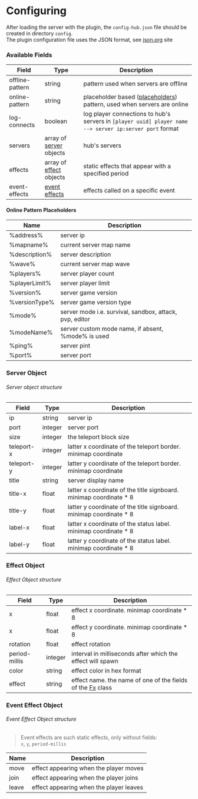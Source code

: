 # Configuring

After loading the server with the plugin, the `config-hub.json` file should be created in directory `config`. <br>
The plugin configuration file uses the JSON format, see [json.org](https://www.json.org/json-en.html) site

### Available Fields

| Field           | Type                                      | Description                                                                                             |
| --------------- | ----------------------------------------- | ------------------------------------------------------------------------------------------------------- |
| offline-pattern | string                                    | pattern used when servers are offline                                                                   |
| online-pattern  | string                                    | placeholder based ([placeholders](#online-pattern-placeholders)) pattern, used when servers are online  |
| log-connects    | boolean                                   | log player connections to hub's servers in `[player uuid] player name --> server ip:server port` format |
| servers         | array of [server](#server-object) objects | hub's servers                                                                                           |
| effects         | array of [effect](#effect-object) objects | static effects that appear with a specified period                                                      |
| event-effects   | [event effects](#event-effect-object)     | effects called on a specific event                                                                      |

#### Online Pattern Placeholders

| Name          | Description                                             |
| ------------- | ------------------------------------------------------- |
| %address%     | server ip                                               |
| %mapname%     | current server map name                                 |
| %description% | server description                                      |
| %wave%        | current server map wave                                 |
| %players%     | server player count                                     |
| %playerLimit% | server player limit                                     |
| %version%     | server game version                                     |
| %versionType% | server game version type                                |
| %mode%        | server mode i.e. survival, sandbox, attack, pvp, editor |
| %modeName%    | server custom mode name, if absent, %mode% is used      |
| %ping%        | server pint                                             |
| %port%        | server port                                             |

### Server Object

###### Server object structure

| Field      | Type    | Description                                                        |
| ---------- | ------- | ------------------------------------------------------------------ |
| ip         | string  | server ip                                                          |
| port       | integer | server port                                                        |
| size       | integer | the teleport block size                                            |
| teleport-x | integer | latter x coordinate of the teleport border. minimap coordinate     |
| teleport-y | integer | latter y coordinate of the teleport border. minimap coordinate     |
| title      | string  | server display name                                                |
| title-x    | float   | latter x coordinate of the title signboard. minimap coordinate * 8 |
| title-y    | float   | latter y coordinate of the title signboard. minimap coordinate * 8 |
| label-x    | float   | latter x coordinate of the status label. minimap coordinate * 8    |
| label-y    | float   | latter y coordinate of the status label. minimap coordinate * 8    |

### Effect Object

###### Effect Object structure

| Field         | Type    | Description                                                                                                                                      |
| ------------- | ------- | ------------------------------------------------------------------------------------------------------------------------------------------------ |
| x             | float   | effect x coordinate. minimap coordinate * 8                                                                                                      |
| x             | float   | effect y coordinate. minimap coordinate * 8                                                                                                      |
| rotation      | float   | effect rotation                                                                                                                                  |
| period-millis | integer | interval in milliseconds after which the effect will spawn                                                                                       |
| color         | string  | effect color in hex format                                                                                                                       |
| effect        | string  | effect name. the name of one of the fields of the [Fx](https://github.com/Anuken/Mindustry/blob/master/core/src/mindustry/content/Fx.java) class |

### Event Effect Object

###### Event Effect Object structure

> Event effects are such static effects, only without fields: <br>
> `x`, `y`, `period-millis`

| Name  | Description                             |
| ----- | --------------------------------------- |
| move  | effect appearing when the player moves  |
| join  | effect appearing when the player joins  |
| leave | effect appearing when the player leaves |
